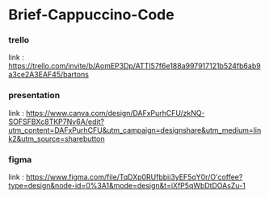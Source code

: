 # Brief-Cappuccino-Code
### trello 
link : https://trello.com/invite/b/AomEP3Dp/ATTI57f6e188a997917121b524fb6ab9a3ce2A3EAF45/bartons

### presentation
link : https://www.canva.com/design/DAFxPurhCFU/zkNQ-SOFSFBXc8TKP7Nv6A/edit?utm_content=DAFxPurhCFU&utm_campaign=designshare&utm_medium=link2&utm_source=sharebutton

### figma 
link : https://www.figma.com/file/TqDXp0RUfbbii3yEF5qY0r/O'coffee?type=design&node-id=0%3A1&mode=design&t=iXfP5qWbDtDOAsZu-1
